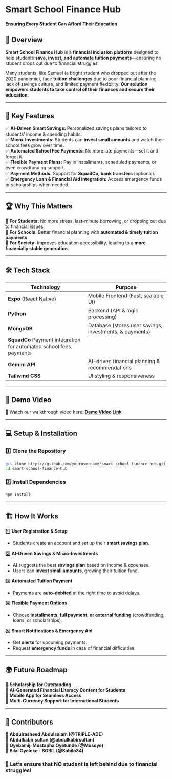 # **Smart School Finance Hub**  

**Ensuring Every Student Can Afford Their Education**  

## 🚀 Overview  

**Smart School Finance Hub** is a **financial inclusion platform** designed to help students **save, invest, and automate tuition payments**—ensuring no student drops out due to financial struggles.  

Many students, like Samuel (a bright student who dropped out after the 2020 pandemic), face **tuition challenges** due to poor financial planning, lack of savings culture, and limited payment flexibility. **Our solution empowers students to take control of their finances and secure their education.**  

---

## 🎯 **Key Features**  

✅ **AI-Driven Smart Savings:** Personalized savings plans tailored to students’ income & spending habits.  
✅ **Micro-Investments:** Students can **invest small amounts** and watch their school fees grow over time.  
✅ **Automated School Fee Payments:** No more late payments—set it and forget it.  
✅ **Flexible Payment Plans:** Pay in installments, scheduled payments, or even crowdfunding support.  
✅ **Payment Methods:** Support for **SquadCo, bank transfers** (optional).  
✅ **Emergency Loan & Financial Aid Integration:** Access emergency funds or scholarships when needed.  

---

## 🏆 **Why This Matters**  

📌 **For Students:** No more stress, last-minute borrowing, or dropping out due to financial issues.  
📌 **For Schools:** Better financial planning with **automated & timely tuition payments**.  
📌 **For Society:** Improves education accessibility, leading to a **more financially stable generation**.  

---

## 🛠 **Tech Stack**  

| Technology      | Purpose |
|---------------|---------|
| **Expo** (React Native) | Mobile Frontend (Fast, scalable UI) |
| **Python** | Backend (API & logic processing) |
| **MongoDB** | Database (stores user savings, investments, & payments) |
| **SquadCo** Payment integration for automated school fees payments |
| **Gemini API** | AI-driven financial planning & recommendations |
| **Tailwind CSS** | UI styling & responsiveness |

---

## 🎥 **Demo Video**  

📌 Watch our walkthrough video here: **[Demo Video Link](/assets/demo/squad.mp4)**  

---

## 💻 **Setup & Installation**  

### **1️⃣ Clone the Repository**  
```bash
git clone https://github.com/yourusername/smart-school-finance-hub.git
cd smart-school-finance-hub
```

### **2️⃣ Install Dependencies**  
```bash
npm install
```


---

## 🏗 **How It Works**  

1️⃣ **User Registration & Setup**  
   - Students create an account and set up their **smart savings plan**.  

2️⃣ **AI-Driven Savings & Micro-Investments**  
   - AI suggests the best **savings plan** based on income & expenses.  
   - Users can **invest small amounts**, growing their tuition fund.  

3️⃣ **Automated Tuition Payment**  
   - Payments are **auto-debited** at the right time to avoid delays.  

4️⃣ **Flexible Payment Options**  
   - Choose **installments, full payment, or external funding** (crowdfunding, loans, or scholarships).  

5️⃣ **Smart Notifications & Emergency Aid**  
   - Get **alerts** for upcoming payments.  
   - Request **emergency funds** in case of financial difficulties.  

---

## 🌍 **Future Roadmap**  

🔹 **Scholarship for Outstanding**  
🔹 **AI-Generated Financial Literacy Content for Students**  
🔹 **Mobile App for Seamless Access**  
🔹 **Multi-Currency Support for International Students**  

---

## 🤝 **Contributors**  

👤 **Abdulrasheed Abdulsalam (@TRIPLE-ADE)**  
👤 **Abdulkabir sultan (@abdulkabirsultan)**  
👤 **Oyebamiji Mustapha Oyetunde (@Musoye)**  
👤 **Bilal Oyeleke - SOBIL (@Sobilo34)**  


### **🚀 Let’s ensure that NO student is left behind due to financial struggles!**  